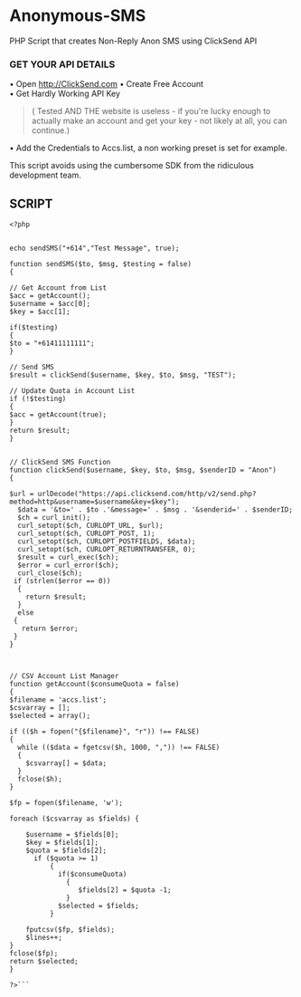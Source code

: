 # Anonymous-SMS
PHP Script that creates Non-Reply Anon SMS using ClickSend API  
    
### GET YOUR API DETAILS   
• Open http://ClickSend.com
• Create Free Account   
• Get Hardly Working API Key    
> ( Tested AND THE website is useless - if you're lucky enough to actually make an account and get your key - not likely at all, you can continue.)  
   
• Add the Credentials to Accs.list, a non working preset is set for example.    
  
This script avoids using the cumbersome SDK from the ridiculous development team.   
    
  
## SCRIPT   
```   
<?php


echo sendSMS("+614","Test Message", true);

function sendSMS($to, $msg, $testing = false)
{

// Get Account from List
$acc = getAccount();
$username = $acc[0];
$key = $acc[1];

if($testing)
{
$to = "+61411111111";
}

// Send SMS
$result = clickSend($username, $key, $to, $msg, "TEST");

// Update Quota in Account List
if (!$testing)
{
$acc = getAccount(true);
}
return $result;
}


// ClickSend SMS Function
function clickSend($username, $key, $to, $msg, $senderID = "Anon")
{

$url = urlDecode("https://api.clicksend.com/http/v2/send.php?method=http&username=$username&key=$key");
  $data = '&to=' . $to .'&message=' . $msg . '&senderid=' . $senderID;
  $ch = curl_init(); 
  curl_setopt($ch, CURLOPT_URL, $url);
  curl_setopt($ch, CURLOPT_POST, 1); 
  curl_setopt($ch, CURLOPT_POSTFIELDS, $data); 
  curl_setopt($ch, CURLOPT_RETURNTRANSFER, 0); 
  $result = curl_exec($ch);
  $error = curl_error($ch);
  curl_close($ch);
 if (strlen($error == 0))
  {
    return $result;
  }
  else
 {
   return $error;
 }
}



// CSV Account List Manager
function getAccount($consumeQuota = false)
{
$filename = 'accs.list';
$csvarray = []; 
$selected = array();

if (($h = fopen("{$filename}", "r")) !== FALSE) 
{
  while (($data = fgetcsv($h, 1000, ",")) !== FALSE) 
  {
    $csvarray[] = $data;		
  }
  fclose($h);
}

$fp = fopen($filename, 'w');

foreach ($csvarray as $fields) {

    $username = $fields[0];
    $key = $fields[1];
    $quota = $fields[2];
      if ($quota >= 1)
          {
            if($consumeQuota)
              {
                 $fields[2] = $quota -1;
              }
            $selected = $fields;
          }

    fputcsv($fp, $fields);
    $lines++;
}
fclose($fp);
return $selected;
}

?>```
